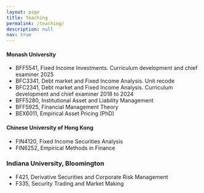 ```yaml
---
layout: page
title: Teaching
permalink: /teaching/
description: null
nav: true
---
```

#### M﻿onash University

* BFF5541, Fixed Income Investments. Curriculum development and chief examiner 2025
* BFC3341, Debt market and Fixed Income Analysis. Unit recode
* BFC2341, Debt market and Fixed Income Analysis. Curriculum development and chief examiner 2018 to 2024
* BFF5280, Institutional Asset and Liability Management
* BFF5925, Financial Management Theory
* BEX6011, Empirical Asset Pricing (PhD)

#### C﻿hinese University of Hong Kong

* FIN4120, Fixed Income Securities Analysis 
* FIN6252, Empirical Methods in Finance

### Indiana University, Bloomington

* F421, Derivative Securities and Corporate Risk Management
* F335, Security Trading and Market Making